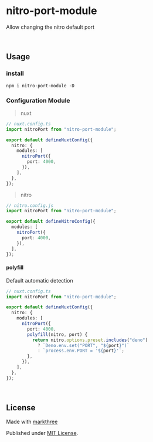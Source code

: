 # nitro-port-module

Allow changing the nitro default port

<br />

## Usage

### install

```shell
npm i nitro-port-module -D
```

### Configuration Module

> nuxt

```ts
// nuxt.config.ts
import nitroPort from "nitro-port-module";

export default defineNuxtConfig({
  nitro: {
    modules: [
      nitroPort({
        port: 4000,
      }),
    ],
  },
});
```

> nitro

```ts
// nitro.config.js
import nitroPort from "nitro-port-module";

export default defineNitroConfig({
  modules: [
    nitroPort({
      port: 4000,
    }),
  ],
});
```

#### polyfill

Default automatic detection

```ts
// nuxt.config.ts
import nitroPort from "nitro-port-module";

export default defineNuxtConfig({
  nitro: {
    modules: [
      nitroPort({
        port: 4000,
        polyfill(nitro, port) {
          return nitro.options.preset.includes("deno")
            ? `Deno.env.set("PORT", "${port}")`
            : `process.env.PORT = '${port}'`;
        },
      }),
    ],
  },
});
```

<br />

## License

Made with [markthree](https://github.com/markthree)

Published under [MIT License](./LICENSE).
